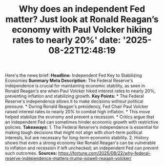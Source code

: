 ﻿---
title: "Why does an independent Fed matter? Just look at Ronald Reagan’s economy with Paul Volcker hiking rates to nearly 20%'
date: '2025-08-22T12:48:19"
category: "Markets"
summary: ""
slug: "why does an independent fed matter just look at ronald reaga"
source_urls:
  - "https://fortune.com/2025/08/22/why-federal-reserve-independence-matters-trump-powell-reagan-volcker/"
seo:
  title: "Why does an independent Fed matter? Just look at Ronald Reagan’s economy with Paul Volcker hiking rates to nearly 20% | Hash n Hedge'
  description: '"
  keywords: ["news", "markets", "brief"]
---
Here's the news brief:  **Headline:** Independent Fed Key to Stabilizing Economies  **Summary Meta Description:** The Federal Reserve's independence is crucial for maintaining economic stability, as seen in Ronald Reagan's era when Paul Volcker hiked interest rates to nearly 20%, preventing inflation and stabilizing growth.  **Key Points:**  * The Federal Reserve's independence allows it to make decisions without political pressure. * During Ronald Reagan's presidency, Fed Chair Paul Volcker raised interest rates to nearly 20% to combat high inflation. * This move helped stabilize the economy and prevent a recession. * Critics argue that an independent Fed can sometimes hinder economic growth with restrictive policies.  **Takeaways:**  1. The Federal Reserve's independence is essential for making tough decisions that might not align with short-term political interests, but are necessary for long-term economic stability. 2. History shows that even a strong economy like Ronald Reagan's can be vulnerable to inflation and recession if left unchecked; an independent Fed can prevent such outcomes.  **Sources:**  https://fortune.com/2025/08/22/why-federal-reserve-independence-matters-trump-powell-reagan-volcker/ 
